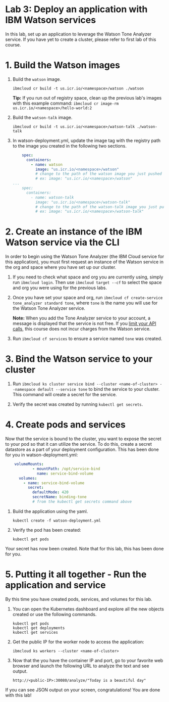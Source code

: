 # Lab 3: Deploy an application with IBM Watson services

In this lab, set up an application to leverage the Watson Tone Analyzer service. If you have yet to create a cluster, please refer to first lab of this course.

# 1. Build the Watson images

1. Build the `watson` image.

   ```ibmcloud cr build -t us.icr.io/<namespace>/watson ./watson```

   **Tip:** If you run out of registry space, clean up the previous lab's images with this example command:
      ```ibmcloud cr image-rm us.icr.io/<namespace>/hello-world:2```

2. Build the `watson-talk` image.

   ```ibmcloud cr build -t us.icr.io/<namespace>/watson-talk ./watson-talk```

3. In watson-deployment.yml, update the image tag with the registry path to the image you created in the following two sections.

   ```yml
       spec:
         containers:
           - name: watson
             image: "us.icr.io/<namespace>/watson"
             # change to the path of the watson image you just pushed
             # ex: image: "us.icr.io/<namespace>/watson"
   ...
       spec:
         containers:
           - name: watson-talk
             image: "us.icr.io/<namespace>/watson-talk"
             # change to the path of the watson-talk image you just pushed
             # ex: image: "us.icr.io/<namespace>/watson-talk"
   ```


# 2. Create an instance of the IBM Watson service via the CLI

In order to begin using the Watson Tone Analyzer (the IBM Cloud service for this application), you must first request an instance of the Watson service in the org and space where you have set up our cluster.

1. If you need to check what space and org you are currently using, simply run `ibmcloud login`. Then use `ibmcloud target --cf` to select the space and org you were using for the previous labs.

2. Once you have set your space and org, run `ibmcloud cf create-service tone_analyzer standard tone`, where `tone` is the name you will use for the Watson Tone Analyzer service.

   **Note:** When you add the Tone Analyzer service to your account, a message is displayed that the service is not free. If you [limit your API calls](https://www.ibm.com/watson/developercloud/tone-analyzer.html#pricing-block), this course does not incur charges from the Watson service.

3. Run `ibmcloud cf services` to ensure a service named `tone` was created.

# 3. Bind the Watson service to your cluster

1. Run `ibmcloud ks cluster service bind --cluster <name-of-cluster> --namespace default --service tone` to bind the service to your cluster. This command will create a secret for the service.

2. Verify the secret was created by running `kubectl get secrets`.

# 4. Create pods and services

Now that the service is bound to the cluster, you want to expose the secret to your pod so that it can utilize the service. To do this, create a secret datastore as a part of your deployment configuration. This has been done for you in watson-deployment.yml:

```yml
    volumeMounts:
            - mountPath: /opt/service-bind
              name: service-bind-volume
      volumes:
        - name: service-bind-volume
          secret:
            defaultMode: 420
            secretName: binding-tone
            # from the kubectl get secrets command above
```

1. Build the application using the yaml.

   ```kubectl create -f watson-deployment.yml```

2. Verify the pod has been created:

   ```kubectl get pods```

Your secret has now been created. Note that for this lab, this has been done for you.

# 5. Putting it all together - Run the application and service

By this time you have created pods, services, and volumes for this lab.

1. You can open the Kubernetes dashboard and explore all the new objects created or use the following commands.

   ```
   kubectl get pods
   kubectl get deployments
   kubectl get services
   ```

2. Get the public IP for the worker node to access the application:

   ```ibmcloud ks workers --cluster <name-of-cluster>```

3. Now that the you have the container IP and port, go to your favorite web browser and launch the following URL to analyze the text and see output.

   ```http://<public-IP>:30080/analyze/"Today is a beautiful day"```

If you can see JSON output on your screen, congratulations! You are done with this lab!
